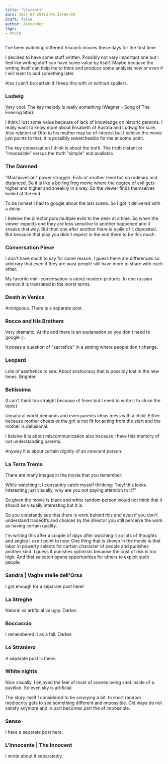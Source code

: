 ```yaml
---
title: "Visconti"
date: 2021-03-25T14:06:32+05:00
draft: false
author: Alexander
tags:
- movie
---
```


I've been watching different Visconti movies these days for the first time.

I decided to have some stuff written.
Possibly not very important one but I feel like writing stuff can have some value by itself.
Maybe because the writing itself can help me to think and produce some analysis now or even if I will want to add something later.

Also I can't be certain if I keep this with or without spoilers.

### Ludwig

Very cool.
The key melody is really something (Wagner - Song of The Evening Star).

I think I lost some value because of lack of knowledge on historic persons.
I really want to know more about Elisabeth of Austria and Ludwig for sure.
Also relation of Otto to his mother may be of interest but I beleive the movie just points to that.
It is possibly rewatcheable for me at some point.

The key conversation I think is about the truth.
The truth distant or "impossible" versus the truth "simple" and available.

### The Damned

"Machiavellian" power struggle. Evils of another level but so ordinary and distanced.
So it is like a boiling frog movie where the degree of evil gets higher and higher and sneakily in a way.
So the viewer finds themselves boiled at the end.

To be honest I had to google about the last scene.
So I got it delivered with a delay.

I beleive the director puts multiple evils to the desk at a time.
So when the viewer expects one they are less sensitive to another happened and it sneaks that way.
But then one after another there is a pile of it deposited.
But because that play you didn't expect in the end there to be this much.

### Conversation Piece

I don't have much to say for some reason.
I guess there are differences so arbitrary that even if they are wast people still have more to share with each other.

My favorite mini-conversation is about modern pictures.
In one russian version it is translated in the worst terms.

### Death in Venice

Ambiguous. There is a separate post.

### Rocco and His Brothers

Very dramatic.
At the end there is an explanation so you don't need to google :).

It poses a question of "sacrafice" in a setting where people don't change.

### Leopard

Lots of aesthetics to see.
About aristocracy that is possibly lost in the new times.
Brighter.

### Bellissima

(I can't think too straight because of fever but I need to write it to close the topic)

Unnatural world demands and even parents ideas mess with a child.
Either because mother cheats or the girl is not fit for acting from the start and the mother is delusional.

I beleive it is about miscommunication also because
I have this memory of not understanding parents.

Anyway it is about certain dignity of an innocent person.

### La Terra Trema

There are many images in the movie that you remember.

While watching it I constantly catch myself thinking: "hey! this looks interesting just visually, why are you not paying attention to it?"

So given the movie is black and white random person would not think that it should be visually interesting but it is.

So you constantly see that there is work behind this and even if you don't understand tradeoffs and choices by the director you still perceive the work as having certain quality.

I'm writing this after a couple of days after watching it so lots of thoughts and angles I can't point to now.
One thing that is shown in the movie is that labor in powerty selects for certain character of people and punishes another kind.
I guess it punishes optimists because the cost of risk is too high.
And that selecton opens opportunities for others to exploit such people.

### Sandra | Vaghe stelle dell'Orsa

I got enough for a separate post here!

### La Streghe

Natural vs artificial vs ugly.
Darker.

### Boccaccio

I remembered it as a fall.
Darker.

### Lo Straniero

A seperate post is there.

### White nights

Nice visually.
I enjoyed the feel of most of scenes being shot inside of a pavilion.
So even sky is artificial.

The story itself I considered to be annoying a bit.
In short random mediocrity gets to see something different and impossible.
Old ways do not satisfy anymore and in part becomes part the of impossible.

### Senso

I have a separate post here.

### L'Innocente | The Innocent

I wrote about it separatedly.
